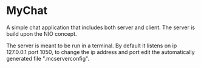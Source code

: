 # MyChat
A simple chat application that includes both server and client. The server is build upon the NIO concept. 

The server is meant to be run in a terminal. By default it listens on ip 127.0.0.1 port 1050, 
to change the ip address and port edit the automatically generated file ".mcserverconfig".
